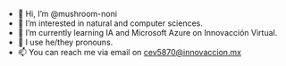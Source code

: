 - 👋 Hi, I’m @mushroom-noni
- 👀 I’m interested in natural and computer sciences.
- 🌱 I’m currently learning IA and Microsoft Azure on Innovacción Virtual.
- 💞️ I use he/they pronouns.
- 📫 You can reach me via email on cev5870@innovaccion.mx

<!---
mushroom-noni/mushroom-noni is a ✨ special ✨ repository because its `README.md` (this file) appears on your GitHub profile.
You can click the Preview link to take a look at your changes.
--->
